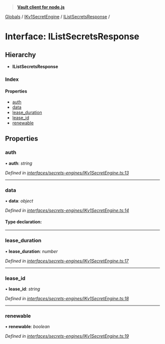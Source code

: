 > **[Vault client for node.js](../README.md)**

[Globals](../globals.md) / [IKv1SecretEngine](../modules/ikv1secretengine.md) / [IListSecretsResponse](ikv1secretengine.ilistsecretsresponse.md) /

# Interface: IListSecretsResponse

## Hierarchy

* **IListSecretsResponse**

### Index

#### Properties

* [auth](ikv1secretengine.ilistsecretsresponse.md#auth)
* [data](ikv1secretengine.ilistsecretsresponse.md#data)
* [lease_duration](ikv1secretengine.ilistsecretsresponse.md#lease_duration)
* [lease_id](ikv1secretengine.ilistsecretsresponse.md#lease_id)
* [renewable](ikv1secretengine.ilistsecretsresponse.md#renewable)

## Properties

###  auth

• **auth**: *string*

*Defined in [interfaces/secrets-engines/IKv1SecretEngine.ts:13](https://github.com/theogravity/vault-tacular/blob/f2b3676/src/interfaces/secrets-engines/IKv1SecretEngine.ts#L13)*

___

###  data

• **data**: *object*

*Defined in [interfaces/secrets-engines/IKv1SecretEngine.ts:14](https://github.com/theogravity/vault-tacular/blob/f2b3676/src/interfaces/secrets-engines/IKv1SecretEngine.ts#L14)*

#### Type declaration:

___

###  lease_duration

• **lease_duration**: *number*

*Defined in [interfaces/secrets-engines/IKv1SecretEngine.ts:17](https://github.com/theogravity/vault-tacular/blob/f2b3676/src/interfaces/secrets-engines/IKv1SecretEngine.ts#L17)*

___

###  lease_id

• **lease_id**: *string*

*Defined in [interfaces/secrets-engines/IKv1SecretEngine.ts:18](https://github.com/theogravity/vault-tacular/blob/f2b3676/src/interfaces/secrets-engines/IKv1SecretEngine.ts#L18)*

___

###  renewable

• **renewable**: *boolean*

*Defined in [interfaces/secrets-engines/IKv1SecretEngine.ts:19](https://github.com/theogravity/vault-tacular/blob/f2b3676/src/interfaces/secrets-engines/IKv1SecretEngine.ts#L19)*